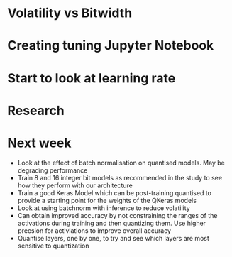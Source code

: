 # Volatility vs Bitwidth


# Creating tuning Jupyter Notebook


# Start to look at learning rate


# Research



# Next week

- Look at the effect of batch normalisation on quantised models. May be degrading performance
- Train 8 and 16 integer bit models as recommended in the study to see how they perform with our architecture
- Train a good Keras Model which can be post-training quantised to provide a starting point for the weights of the QKeras models
- Look at using batchnorm with inference to reduce volatility
- Can obtain improved accuracy by not constraining the ranges of the activations during training and then quantizing them. Use higher precsion for activiations to improve overall accuracy
- Quantise layers, one by one, to try and see which layers are most sensitive to quantization

